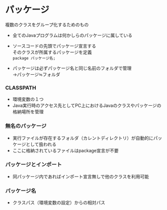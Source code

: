 # パッケージ
複数のクラスをグループ化するためのもの
- 全てのJavaプログラムは何かしらのパッケージに属している  
- ソースコードの先頭でパッケージ宣言する  
  そのクラスが所属するパッケージを定義  
  `package パッケージ名;`  

- パッケージは必ずパッケージ名と同じ名前のフォルダで管理  
    →パッケージ≒フォルダ  
  
### CLASSPATH
- 環境変数の１つ
- Java実行時のアクセス先としてPC上におけるJavaのクラスやパッケージの格納場所を管理  
  
### 無名のパッケージ
- 実行ファイルが存在するフォルダ（カレントディレクトリ）が自動的にパッケージとして扱われる
- ここに格納されているファイルはpackage宣言が不要  
  
### パッケージとインポート
- 同パッケージ内であればインポート宣言無しで他のクラスを利用可能  
  
### パッケージ名
- クラスパス（環境変数の設定）からの相対パス  
